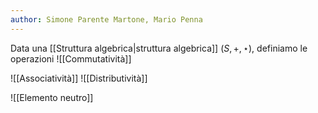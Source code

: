 ```yaml
---
author: Simone Parente Martone, Mario Penna
---
```


Data una [[Struttura algebrica|struttura algebrica]] $(S, +, \star)$, definiamo le operazioni 
![[Commutatività]]

![[Associatività]]
![[Distributività]]

![[Elemento neutro]]
